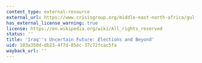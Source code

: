 ```yaml
---
content_type: external-resource
external_url: https://www.crisisgroup.org/middle-east-north-africa/gulf-and-arabian-peninsula/iraq/iraq-s-uncertain-future-elections-and-beyond
has_external_license_warning: true
license: https://en.wikipedia.org/wiki/All_rights_reserved
status: ''
title: 'Iraq''s Uncertain Future: Elections and Beyond'
uid: 103a350d-db23-4f7d-85ec-37c72fcac5fa
wayback_url: ''
---
```

